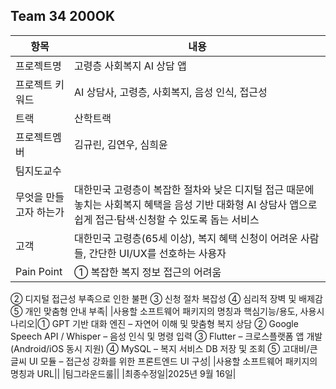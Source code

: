 ## Team 34 200OK
|항목|내용|
|---|---|
|프로젝트명|고령층 사회복지 AI 상담 앱|
|프로젝트 키워드|AI 상담사, 고령층, 사회복지, 음성 인식, 접근성|
|트랙|산학트랙|
|프로젝트멤버|김규린, 김연우, 심희윤|
|팀지도교수||
|무엇을 만들고자 하는가|대한민국 고령층이 복잡한 절차와 낮은 디지털 접근 때문에 놓치는 사회복지 혜택을 음성 기반 대화형 AI 상담사 앱으로 쉽게 접근·탐색·신청할 수 있도록 돕는 서비스|
|고객|대한민국 고령층(65세 이상), 복지 혜택 신청이 어려운 사람들, 간단한 UI/UX를 선호하는 사용자|
|Pain Point|① 복잡한 복지 정보 접근의 어려움
② 디지털 접근성 부족으로 인한 불편
③ 신청 절차 복잡성
④ 심리적 장벽 및 배제감
⑤ 개인 맞춤형 안내 부족|
|사용할 소프트웨어 패키지의 명칭과 핵심기능/용도, 사용시나리오|① GPT 기반 대화 엔진 – 자연어 이해 및 맞춤형 복지 상담
② Google Speech API / Whisper – 음성 인식 및 명령 입력
③ Flutter – 크로스플랫폼 앱 개발 (Android/iOS 동시 지원)
④ MySQL – 복지 서비스 DB 저장 및 조회
⑤ 고대비/큰 글씨 UI 모듈 – 접근성 강화를 위한 프론트엔드 UI 구성|
|사용할 소프트웨어 패키지의 명칭과 URL||
|팀그라운드룰||
|최종수정일|2025년 9월 16일|
